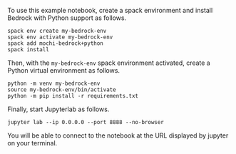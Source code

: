 To use this example notebook, create a spack environment and
install Bedrock with Python support as follows.

```
spack env create my-bedrock-env
spack env activate my-bedrock-env
spack add mochi-bedrock+python
spack install
```

Then, with the `my-bedrock-env` spack environment activated,
create a Python virtual environment as follows.

```
python -m venv my-bedrock-env
source my-bedrock-env/bin/activate
python -m pip install -r requirements.txt
```

Finally, start Jupyterlab as follows.

```
jupyter lab --ip 0.0.0.0 --port 8888 --no-browser
```

You will be able to connect to the notebook at the URL
displayed by jupyter on your terminal.

